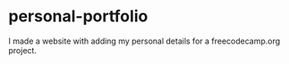 # personal-portfolio
I made a website with adding my personal details for a freecodecamp.org project.
